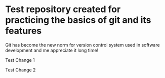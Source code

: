 # Test repository created for practicing the basics of git and its features

Git has become the new norm for version control system used in software development and me appreciate it long time!

Test Change 1

Test Change 2

